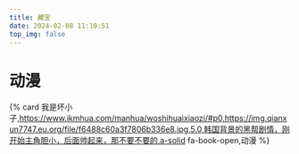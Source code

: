 ```yaml
---
title: 藏宝
date: 2024-02-08 11:10:51
top_img: false
---
```

# 动漫
{% card 我是坏小子,https://www.ikmhua.com/manhua/woshihuaixiaozi/#p0,https://img.qianxun7747.eu.org/file/f6488c60a3f7806b336e8.jpg,5.0,韩国背景的黑帮剧情，刚开始主角胆小，后面帅起来，那不要不要的,a-solid fa-book-open,动漫 %}